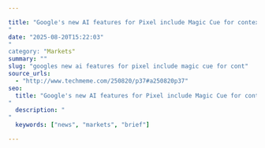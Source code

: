 ```yaml
---

title: "Google's new AI features for Pixel include Magic Cue for contextual suggestions across apps, Voice Translate for calls, and Visual Overlays for the camera (Sarah Perez/TechCrunch)'"
date: "2025-08-20T15:22:03""
category: "Markets"
summary: ""
slug: "googles new ai features for pixel include magic cue for cont"
source_urls:
  - "http://www.techmeme.com/250820/p37#a250820p37"
seo:
  title: "Google's new AI features for Pixel include Magic Cue for contextual suggestions across apps, Voice Translate for calls, and Visual Overlays for the camera (Sarah Perez/TechCrunch) | Hash n Hedge'"
  description: ""
  keywords: ["news", "markets", "brief"]

---
```


